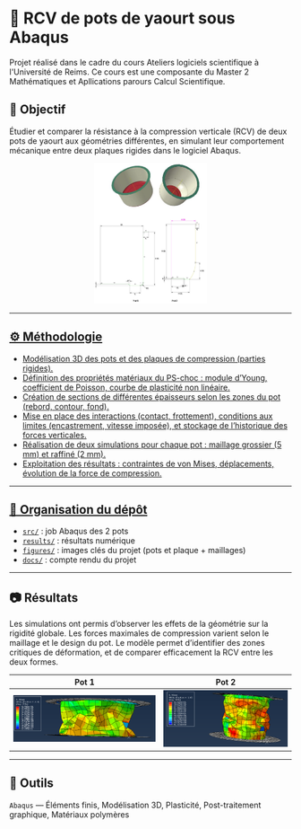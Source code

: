 # 🧱 RCV de pots de yaourt sous Abaqus 

Projet réalisé dans le cadre du cours Ateliers logiciels scientifique à l'Université de Reims. Ce cours est une composante du Master 2 Mathématiques et Apllications parours Calcul Scientifique.

## 🎯 Objectif

Étudier et comparer la résistance à la compression verticale (RCV) de deux pots de yaourt aux géométries différentes, en simulant leur comportement mécanique entre deux plaques rigides dans le logiciel Abaqus.

<p align='center'>
    <a href="https://github.com/kayivi/RCV_pots_yaourt/blob/main/figures/pots.png"><img height="250" src="https://github.com/kayivi/RCV_pots_yaourt/blob/main/figures/pots.png"?raw=true">
</p>
      
---

## ⚙️ Méthodologie

- Modélisation 3D des pots et des plaques de compression (parties rigides).
- Définition des propriétés matériaux du PS-choc : module d’Young, coefficient
de Poisson, courbe de plasticité non linéaire.
- Création de sections de différentes épaisseurs selon les zones du pot (rebord, contour, fond).
- Mise en place des interactions (contact, frottement), conditions aux limites (encastrement, vitesse imposée), et stockage de l’historique des forces verticales.
- Réalisation de deux simulations pour chaque pot : maillage grossier (5 mm) et raffiné (2 mm).
- Exploitation des résultats : contraintes de von Mises, déplacements, évolution de la force de compression.

---

## 📁 Organisation du dépôt

- [`src/`](https://github.com/kayivi/RCV_pots_yaourt/tree/main/src) : job Abaqus des 2 pots
- [`results/`](https://github.com/kayivi/RCV_pots_yaourt/tree/main/results) : résultats numérique
- [`figures/`](https://github.com/kayivi/RCV_pots_yaourt/tree/main/figures) : images clés du projet (pots et plaque + maillages)
- [`docs/`](https://github.com/kayivi/RCV_pots_yaourt/tree/main/docs) : compte rendu du projet

---

## 📷 Résultats

Les simulations ont permis d’observer les effets de la géométrie sur la rigidité globale. Les forces maximales de compression varient selon le maillage et le design du pot. Le modèle permet d’identifier des zones critiques de déformation, et de comparer efficacement la RCV entre les deux formes.

| Pot 1 | Pot 2 |
|---------------------------|-------------------|
| ![](results/pot1_5mm.PNG)  | ![](results/pot2_5mm.PNG) |

---

## 🔧 Outils

`Abaqus` — Éléments finis, Modélisation 3D, Plasticité, Post-traitement graphique, Matériaux polymères
